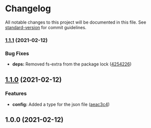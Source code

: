 # Changelog

All notable changes to this project will be documented in this file. See [standard-version](https://github.com/conventional-changelog/standard-version) for commit guidelines.

### [1.1.1](https://github.com/Kerren-Entrostat/entro-jest-flags/compare/v1.1.0...v1.1.1) (2021-02-12)


### Bug Fixes

* **deps:** Removed fs-extra from the package lock ([4254226](https://github.com/Kerren-Entrostat/entro-jest-flags/commit/425422671c2a0d7cbbcc32d942dc5302bfa7e433))

## [1.1.0](https://github.com/Kerren-Entrostat/entro-jest-flags/compare/v1.0.0...v1.1.0) (2021-02-12)


### Features

* **config:** Added a type for the json file ([aeac3c4](https://github.com/Kerren-Entrostat/entro-jest-flags/commit/aeac3c487f70265a6a14135acfdfbb335268d91c))

## 1.0.0 (2021-02-12)
